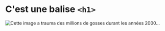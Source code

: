 # C'est une balise `<h1>` 

![Cette image a trauma des millions de gosses durant les années 2000...](https://www.bing.com/images/search?view=detailV2&ccid=ciYm%2bOxs&id=7E03EA0ECA5CC950120A2F98FF97E455E68A5DB0&thid=OIP.ciYm-OxsHXwRHZBf61qD-QHaFj&mediaurl=https%3a%2f%2frisibank.fr%2fcache%2fmedias%2f0%2f26%2f2639%2f263962%2ffull.png&cdnurl=https%3a%2f%2fth.bing.com%2fth%2fid%2fR.722626f8ec6c1d7c111d905feb5a83f9%3frik%3dsF2K5lXkl%252f%252bYLw%26pid%3dImgRaw%26r%3d0&exph=821&expw=1095&q=feldup+meme&FORM=IRPRST&ck=8CA3A89B7797D2B701683AE729050B3B&selectedIndex=8&itb=1)
